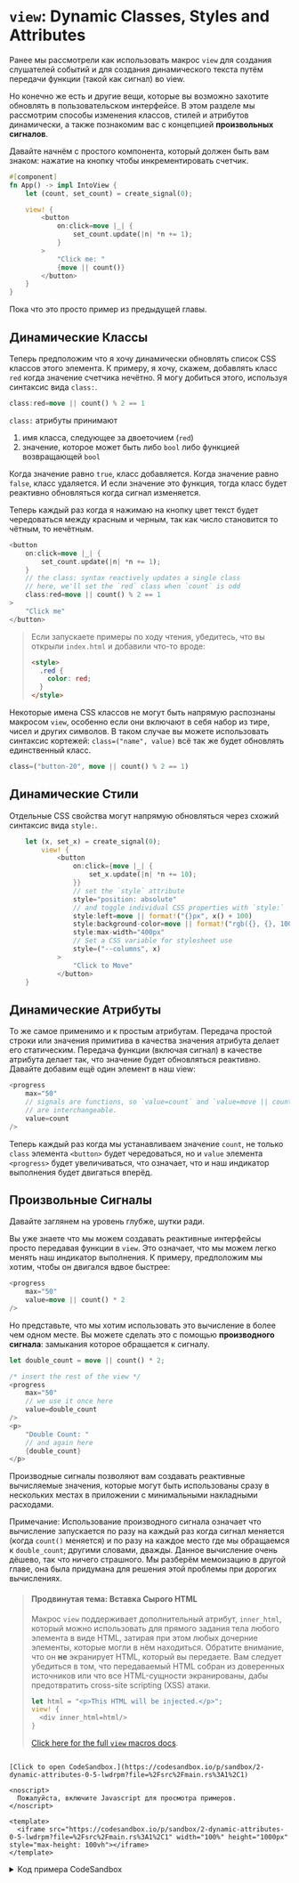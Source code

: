 # `view`: Dynamic Classes, Styles and Attributes

Ранее мы рассмотрели как использовать макрос `view` для создания слушателей событий и для создания динамического текста
путём передачи функции (такой как сигнал) во view.

Но конечно же есть и другие вещи, которые вы возможно захотите обновлять в пользовательском интерфейсе.
В этом разделе мы рассмотрим способы изменения классов, стилей и атрибутов динамически, а также
познакомим вас с концепцией **произвольных сигналов**.

Давайте начнём с простого компонента, который должен быть вам знаком: нажатие на кнопку чтобы инкрементировать счетчик.

```rust
#[component]
fn App() -> impl IntoView {
    let (count, set_count) = create_signal(0);

    view! {
        <button
            on:click=move |_| {
                set_count.update(|n| *n += 1);
            }
        >
            "Click me: "
            {move || count()}
        </button>
    }
}
```

Пока что это просто пример из предыдущей главы.

## Динамические Классы

Теперь предположим что я хочу динамически обновлять список CSS классов этого элемента.
К примеру, я хочу, скажем, добавлять класс `red` когда значение счетчика нечётно. Я могу добиться этого, используя
синтаксис вида `class:`.

```rust
class:red=move || count() % 2 == 1
```

`class:` атрибуты принимают

1. имя класса, следующее за двоеточием (`red`)
2. значение, которое может быть либо `bool` либо функцией возвращающей `bool`

Когда значение равно `true`, класс добавляется. Когда значение равно `false`, класс удаляется.
И если значение это функция, тогда класс будет реактивно обновляться когда сигнал изменяется.

Теперь каждый раз когда я нажимаю на кнопку цвет текст будет чередоваться между красным и черным, так как число становится
то чётным, то нечётным.

```rust
<button
    on:click=move |_| {
        set_count.update(|n| *n += 1);
    }
    // the class: syntax reactively updates a single class
    // here, we'll set the `red` class when `count` is odd
    class:red=move || count() % 2 == 1
>
    "Click me"
</button>
```

> Если запускаете примеры по ходу чтения, убедитесь, что вы открыли `index.html` и добавили что-то вроде:
>
> ```html
> <style>
>   .red {
>     color: red;
>   }
> </style>
> ```

Некоторые имена CSS классов не могут быть напрямую распознаны макросом `view`, особенно если они включают в себя набор из тире,
чисел и других символов. В таком случае вы можете использовать синтаксис кортежей: `class=("name", value)` всё так же будет обновлять единственный класс.

```rust
class=("button-20", move || count() % 2 == 1)
```

## Динамические Стили

Отдельные CSS свойства могут напрямую обновляться через схожий синтаксис вида `style:`.

```rust
    let (x, set_x) = create_signal(0);
        view! {
            <button
                on:click={move |_| {
                    set_x.update(|n| *n += 10);
                }}
                // set the `style` attribute
                style="position: absolute"
                // and toggle individual CSS properties with `style:`
                style:left=move || format!("{}px", x() + 100)
                style:background-color=move || format!("rgb({}, {}, 100)", x(), 100)
                style:max-width="400px"
                // Set a CSS variable for stylesheet use
                style=("--columns", x)
            >
                "Click to Move"
            </button>
    }
```

## Динамические Атрибуты

То же самое применимо и к простым атрибутам. Передача простой строки или значения примитива в качества значения
атрибута делает его статическим. Передача функции (включая сигнал) в качестве атрибута делает так, что значение будет обновляться реактивно.
Давайте добавим ещё один элемент в наш view:

```rust
<progress
    max="50"
    // signals are functions, so `value=count` and `value=move || count.get()`
    // are interchangeable.
    value=count
/>
```

Теперь каждый раз когда мы устанавливаем значение `count`, не только `class` элемента `<button>` будет чередоваться, но и 
`value` элемента `<progress>` будет увеличиваться, что означает, что и наш индикатор выполнения будет двигаться вперёд.

## Произвольные Сигналы

Давайте заглянем на уровень глубже, шутки ради.

Вы уже знаете что мы можем создавать реактивные интерфейсы просто передавая функции в `view`. Это означает, что мы можем 
легко менять наш индикатор выполнения. К примеру, предположим мы хотим, чтобы он двигался вдвое быстрее:

```rust
<progress
    max="50"
    value=move || count() * 2
/>
```

Но представьте, что мы хотим использовать это вычисление в более чем одном месте. Вы можете сделать это с помощью
**производного сигнала**: замыкания которое обращается к сигналу. 

```rust
let double_count = move || count() * 2;

/* insert the rest of the view */
<progress
    max="50"
    // we use it once here
    value=double_count
/>
<p>
    "Double Count: "
    // and again here
    {double_count}
</p>
```

Производные сигналы позволяют вам создавать реактивные вычисляемые значения, которые могут быть использованы сразу в нескольких местах
в приложении с минимальными накладными расходами.

Примечание: Использование производного сигнала означает что вычисление запускается по разу на каждый раз когда сигнал меняется
(когда `count()` меняется) и по разу на каждое место где мы обращаемся к `double_count`; другими словами, дважды. Данное вычисление очень дёшево, 
так что ничего страшного. Мы разберём мемоизацию в другой главе, она была придумана для решения этой проблемы при дорогих вычислениях.

> #### Продвинутая тема: Вставка Сырого HTML
>
> Макрос `view` поддерживает дополнительный атрибут, `inner_html`, который можно использовать для прямого задания
> тела любого элемента в виде HTML, затирая при этом любых дочерние элементы, которые могли в нём находиться.
> Обратите внимание, что он **не** экранирует HTML, который вы передаете. Вам следует убедиться в том, что передаваемый HTML
> собран из доверенных источников или что все HTML-сущности экранированы, дабы предотвратить cross-site scripting (XSS)  атаки.
>
> ```rust
> let html = "<p>This HTML will be injected.</p>";
> view! {
>   <div inner_html=html/>
> }
> ```
>
> [Click here for the full `view` macros docs](https://docs.rs/leptos/latest/leptos/macro.view.html).

```admonish sandbox title="Live example" collapsible=true

[Click to open CodeSandbox.](https://codesandbox.io/p/sandbox/2-dynamic-attributes-0-5-lwdrpm?file=%2Fsrc%2Fmain.rs%3A1%2C1)

<noscript>
  Пожалуйста, включите Javascript для просмотра примеров.
</noscript>

<template>
  <iframe src="https://codesandbox.io/p/sandbox/2-dynamic-attributes-0-5-lwdrpm?file=%2Fsrc%2Fmain.rs%3A1%2C1" width="100%" height="1000px" style="max-height: 100vh"></iframe>
</template>

```

<details>
<summary>Код примера CodeSandbox</summary>

```rust
use leptos::*;

#[component]
fn App() -> impl IntoView {
    let (count, set_count) = create_signal(0);

    // a "derived signal" is a function that accesses other signals
    // we can use this to create reactive values that depend on the
    // values of one or more other signals
    let double_count = move || count() * 2;

    view! {
        <button
            on:click=move |_| {
                set_count.update(|n| *n += 1);
            }

            // the class: syntax reactively updates a single class
            // here, we'll set the `red` class when `count` is odd
            class:red=move || count() % 2 == 1
        >
            "Click me"
        </button>
        // NOTE: self-closing tags like <br> need an explicit /
        <br/>

        // We'll update this progress bar every time `count` changes
        <progress
            // static attributes work as in HTML
            max="50"

            // passing a function to an attribute
            // reactively sets that attribute
            // signals are functions, so `value=count` and `value=move || count.get()`
            // are interchangeable.
            value=count
        ></progress>
        <br/>

        // This progress bar will use `double_count`
        // so it should move twice as fast!
        <progress
            max="50"
            // derived signals are functions, so they can also
            // reactively update the DOM
            value=double_count
        ></progress>
        <p>"Count: " {count}</p>
        <p>"Double Count: " {double_count}</p>
    }
}

fn main() {
    leptos::mount_to_body(App)
}
```

</details>
</preview>
